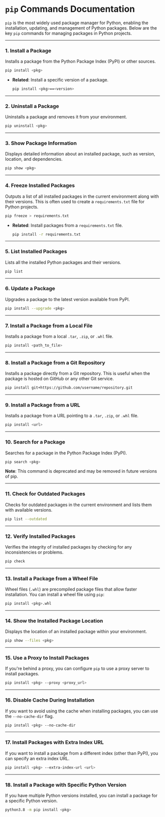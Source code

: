 # `pip` Commands Documentation

`pip` is the most widely used package manager for Python, enabling the installation, updating, and management of Python packages. Below are the key `pip` commands for managing packages in Python projects.

---

### **1. Install a Package**

Installs a package from the Python Package Index (PyPI) or other sources.

```bash
pip install <pkg>
```

- **Related**: Install a specific version of a package.
  
  ```bash
  pip install <pkg>==<version>
  ```

---

### **2. Uninstall a Package**

Uninstalls a package and removes it from your environment.

```bash
pip uninstall <pkg>
```

---

### **3. Show Package Information**

Displays detailed information about an installed package, such as version, location, and dependencies.

```bash
pip show <pkg>
```

---

### **4. Freeze Installed Packages**

Outputs a list of all installed packages in the current environment along with their versions. This is often used to create a `requirements.txt` file for Python projects.

```bash
pip freeze > requirements.txt
```

- **Related**: Install packages from a `requirements.txt` file.

  ```bash
  pip install -r requirements.txt
  ```

---

### **5. List Installed Packages**

Lists all the installed Python packages and their versions.

```bash
pip list
```

---

### **6. Update a Package**

Upgrades a package to the latest version available from PyPI.

```bash
pip install --upgrade <pkg>
```

---

### **7. Install a Package from a Local File**

Installs a package from a local `.tar`, `.zip`, or `.whl` file.

```bash
pip install <path_to_file>
```

---

### **8. Install a Package from a Git Repository**

Installs a package directly from a Git repository. This is useful when the package is hosted on GitHub or any other Git service.

```bash
pip install git+https://github.com/username/repository.git
```

---

### **9. Install a Package from a URL**

Installs a package from a URL pointing to a `.tar`, `.zip`, or `.whl` file.

```bash
pip install <url>
```

---

### **10. Search for a Package**

Searches for a package in the Python Package Index (PyPI).

```bash
pip search <pkg>
```

**Note**: This command is deprecated and may be removed in future versions of pip.

---

### **11. Check for Outdated Packages**

Checks for outdated packages in the current environment and lists them with available versions.

```bash
pip list --outdated
```

---

### **12. Verify Installed Packages**

Verifies the integrity of installed packages by checking for any inconsistencies or problems.

```bash
pip check
```

---

### **13. Install a Package from a Wheel File**

Wheel files (`.whl`) are precompiled package files that allow faster installation. You can install a wheel file using `pip`:

```bash
pip install <pkg>.whl
```

---

### **14. Show the Installed Package Location**

Displays the location of an installed package within your environment.

```bash
pip show --files <pkg>
```

---

### **15. Use a Proxy to Install Packages**

If you're behind a proxy, you can configure `pip` to use a proxy server to install packages.

```bash
pip install <pkg> --proxy <proxy_url>
```

---

### **16. Disable Cache During Installation**

If you want to avoid using the cache when installing packages, you can use the `--no-cache-dir` flag.

```bash
pip install <pkg> --no-cache-dir
```

---

### **17. Install Packages with Extra Index URL**

If you want to install a package from a different index (other than PyPI), you can specify an extra index URL.

```bash
pip install <pkg> --extra-index-url <url>
```

---

### **18. Install a Package with Specific Python Version**

If you have multiple Python versions installed, you can install a package for a specific Python version.

```bash
python3.8 -m pip install <pkg>
```
